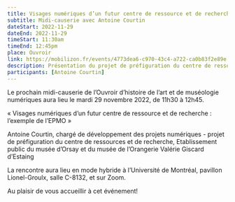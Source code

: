 ```yaml
---
title: Visages numériques d’un futur centre de ressource et de recherche. L’exemple de l’EPMO
subtitle: Midi-causerie avec Antoine Courtin
dateStart: 2022-11-29 
dateEnd: 2022-11-29 
timeStart: 11:30am
timeEnd: 12:45pm
place: Ouvroir
link: https://mobilizon.fr/events/4773dea6-c970-43c4-a722-ca0b83f2e89e
description: Présentation du projet de préfiguration du centre de ressources et de recherche, Établissement public du musée d’Orsay et du musée de l’Orangerie Valérie Giscard d’Estaing
participants: [Antoine Courtin]
---
```


Le prochain midi-causerie de l’Ouvroir d’histoire de l’art et de muséologie numériques aura lieu le mardi 29 novembre 2022, de 11h30 à 12h45.

« Visages numériques d’un futur centre de ressource et de recherche : l’exemple de l’EPMO »

Antoine Courtin, chargé de développement des projets numériques - projet de préfiguration du centre de ressources et de recherche, Etablissement public du musée d’Orsay et du musée de l’Orangerie Valérie Giscard d’Estaing

La rencontre aura lieu en mode hybride à l’Université de Montréal, pavillon Lionel-Groulx, salle C-8132, et sur Zoom.

Au plaisir de vous accueillir à cet événement!

